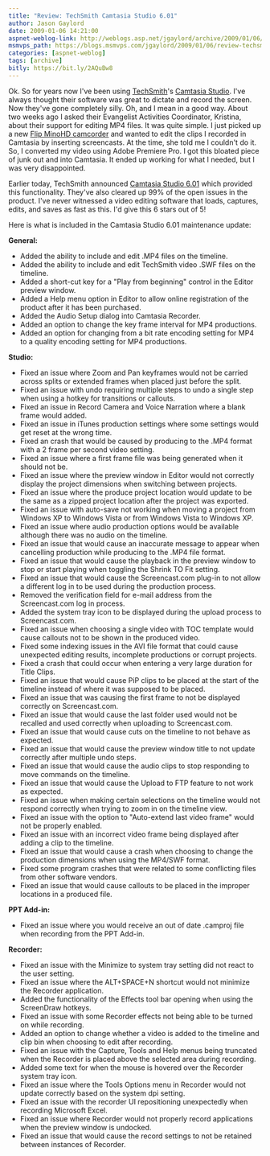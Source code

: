 ```yaml
---
title: "Review: TechSmith Camtasia Studio 6.01"
author: Jason Gaylord
date: 2009-01-06 14:21:00
aspnet-weblog-link: http://weblogs.asp.net/jgaylord/archive/2009/01/06/review-techsmith-camtasia-studio-6-01.aspx
msmvps_path: https://blogs.msmvps.com/jgaylord/2009/01/06/review-techsmith-camtasia-studio-6-01/
categories: [aspnet-weblog]
tags: [archive]
bitly: https://bit.ly/2AQuBw8
---
```


Ok. So for years now I've been using [TechSmith](http://www.techsmith.com/)'s [Camtasia Studio](http://www.techsmith.com/camtasia.asp). I've always thought their software was great to dictate and record the screen. Now they've gone completely silly. Oh, and I mean in a good way. About two weeks ago I asked their Evangelist Activities Coordinator, Kristina, about their support for editing MP4 files. It was quite simple. I just picked up a new [Flip MinoHD camcorder](http://www.theflip.com/) and wanted to edit the clips I recorded in Camtasia by inserting screencasts. At the time, she told me I couldn't do it. So, I converted my video using Adobe Premiere Pro. I got this bloated piece of junk out and into Camtasia. It ended up working for what I needed, but I was very disappointed.

Earlier today, TechSmith announced [Camtasia Studio 6.01](http://www.techsmith.com/camtasia/upgrade/upgradepost.asp?t=&purchased=6.0.0&license=single) which provided this functionality. They've also cleared up 99% of the open issues in the product. I've never witnessed a video editing software that loads, captures, edits, and saves as fast as this. I'd give this 6 stars out of 5!

Here is what is included in the Camtasia Studio 6.01 maintenance update:

**General:**
- Added the ability to include and edit .MP4 files on the timeline.
- Added the ability to include and edit TechSmith video .SWF files on the timeline.
- Added a short-cut key for a "Play from beginning" control in the Editor preview window.
- Added a Help menu option in Editor to allow online registration of the product after it has been purchased.
- Added the Audio Setup dialog into Camtasia Recorder.
- Added an option to change the key frame interval for MP4 productions.
- Added an option for changing from a bit rate encoding setting for MP4 to a quality encoding setting for MP4 productions.

**Studio:**
- Fixed an issue where Zoom and Pan keyframes would not be carried across splits or extended frames when placed just before the split.
- Fixed an issue with undo requiring multiple steps to undo a single step when using a hotkey for transitions or callouts.
- Fixed an issue in Record Camera and Voice Narration where a blank frame would added.
- Fixed an issue in iTunes production settings where some settings would get reset at the wrong time.
- Fixed an crash that would be caused by producing to the .MP4 format with a 2 frame per second video setting.
- Fixed an issue where a first frame file was being generated when it should not be.
- Fixed an issue where the preview window in Editor would not correctly display the project dimensions when switching between projects.
- Fixed an issue where the produce project location would update to be the same as a zipped project location after the project was exported.
- Fixed an issue with auto-save not working when moving a project from Windows XP to Windows Vista or from Windows Vista to Windows XP.
- Fixed an issue where audio production options would be available although there was no audio on the timeline.
- Fixed an issue that would cause an inaccurate message to appear when cancelling production while producing to the .MP4 file format.
- Fixed an issue that would cause the playback in the preview window to stop or start playing when toggling the Shrink TO Fit setting.
- Fixed an issue that would cause the Screencast.com plug-in to not allow a different log in to be used during the production process.
- Removed the verification field for e-mail address from the Screencast.com log in process.
- Added the system tray icon to be displayed during the upload process to Screencast.com.
- Fixed an issue when choosing a single video with TOC template would cause callouts not to be shown in the produced video.
- Fixed some indexing issues in the AVI file format that could cause unexpected editing results, incomplete productions or corrupt projects.
- Fixed a crash that could occur when entering a very large duration for Title Clips.
- Fixed an issue that would cause PiP clips to be placed at the start of the timeline instead of where it was supposed to be placed.
- Fixed an issue that was causing the first frame to not be displayed correctly on Screencast.com.
- Fixed an issue that would cause the last folder used would not be recalled and used correctly when uploading to Screencast.com.
- Fixed an issue that would cause cuts on the timeline to not behave as expected.
- Fixed an issue that would cause the preview window title to not update correctly after multiple undo steps.
- Fixed an issue that would cause the audio clips to stop responding to move commands on the timeline.
- Fixed an issue that would cause the Upload to FTP feature to not work as expected.
- Fixed an issue when making certain selections on the timeline would not respond correctly when trying to zoom in on the timeline view.
- Fixed an issue with the option to "Auto-extend last video frame" would not be properly enabled.
- Fixed an issue with an incorrect video frame being displayed after adding a clip to the timeline.
- Fixed an issue that would cause a crash when choosing to change the production dimensions when using the MP4/SWF format.
- Fixed some program crashes that were related to some conflicting files from other software vendors.
- Fixed an issue that would cause callouts to be placed in the improper locations in a produced file.

**PPT Add-in:**
- Fixed an issue where you would receive an out of date .camproj file when recording from the PPT Add-in.

**Recorder:**
- Fixed an issue with the Minimize to system tray setting did not react to the user setting.
- Fixed an issue where the ALT+SPACE+N shortcut would not minimize the Recorder application.
- Added the functionality of the Effects tool bar opening when using the ScreenDraw hotkeys.
- Fixed an issue with some Recorder effects not being able to be turned on while recording.
- Added an option to change whether a video is added to the timeline and clip bin when choosing to edit after recording.
- Fixed an issue with the Capture, Tools and Help menus being truncated when the Recorder is placed above the selected area during recording.
- Added some text for when the mouse is hovered over the Recorder system tray icon.
- Fixed an issue where the Tools Options menu in Recorder would not update correctly based on the system dpi setting.
- Fixed an issue with the recorder UI repositioning unexpectedly when recording Microsoft Excel.
- Fixed an issue where Recorder would not properly record applications when the preview window is undocked.
- Fixed an issue that would cause the record settings to not be retained between instances of Recorder.